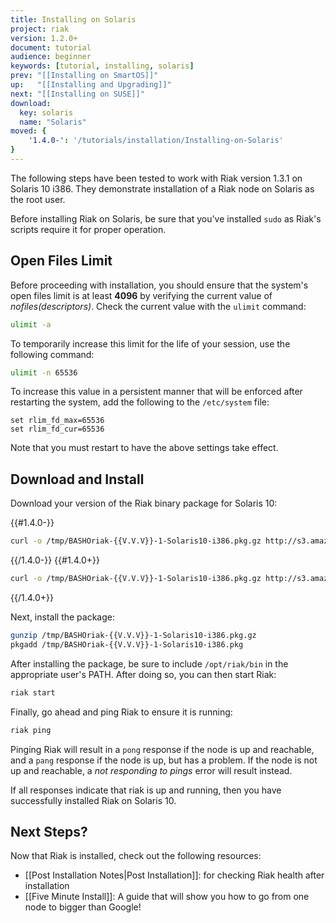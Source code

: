 ```yaml
---
title: Installing on Solaris
project: riak
version: 1.2.0+
document: tutorial
audience: beginner
keywords: [tutorial, installing, solaris]
prev: "[[Installing on SmartOS]]"
up:   "[[Installing and Upgrading]]"
next: "[[Installing on SUSE]]"
download:
  key: solaris
  name: "Solaris"
moved: {
    '1.4.0-': '/tutorials/installation/Installing-on-Solaris'
}
---
```


The following steps have been tested to work with Riak version 1.3.1 on Solaris 10 i386. They demonstrate installation of a Riak node on Solaris as the root user.

<div class="note">Before installing Riak on Solaris, be sure that you've
installed <code>sudo</code> as Riak's scripts require it for proper operation.</div>

## Open Files Limit

Before proceeding with installation, you should ensure that the system's open files limit is at least **4096** by verifying the current value of *nofiles(descriptors)*. Check the current value with the `ulimit` command:

```bash
ulimit -a
```

To temporarily increase this limit for the life of your session, use the following command:

```bash
ulimit -n 65536
```

To increase this value in a persistent manner that will be enforced after restarting the system, add the following to the `/etc/system` file:

```
set rlim_fd_max=65536
set rlim_fd_cur=65536
```

Note that you must restart to have the above settings take effect.

## Download and Install

Download your version of the Riak binary package for Solaris 10:

{{#1.4.0-}}

```bash
curl -o /tmp/BASHOriak-{{V.V.V}}-1-Solaris10-i386.pkg.gz http://s3.amazonaws.com/downloads.basho.com/riak/{{V.V}}/{{V.V.V}}/solaris/10/BASHOriak-{{V.V.V}}-1-Solaris10-i386.pkg.gz
```
{{/1.4.0-}}
{{#1.4.0+}}

```bash
curl -o /tmp/BASHOriak-{{V.V.V}}-1-Solaris10-i386.pkg.gz http://s3.amazonaws.com/downloads.basho.com/riak/{{V.V}}/{{V.V.V}}/solaris/10/BASHOriak-{{V.V.V}}-Solaris10-x86_64.pkg.gz
```
{{/1.4.0+}}

Next, install the package:

```bash
gunzip /tmp/BASHOriak-{{V.V.V}}-1-Solaris10-i386.pkg.gz
pkgadd /tmp/BASHOriak-{{V.V.V}}-1-Solaris10-i386.pkg
```

After installing the package, be sure to include `/opt/riak/bin` in the
appropriate user's PATH. After doing so, you can then start Riak:

```bash
riak start
```


Finally, go ahead and ping Riak to ensure it is running:

```bash
riak ping
```

Pinging Riak will result in a `pong` response if the node is up and reachable, and a `pang` response if the node is up, but has a problem. If the node is not up and reachable, a *not responding to pings* error will result instead.

If all responses indicate that riak is up and running, then you have successfully installed Riak on Solaris 10.

## Next Steps?

Now that Riak is installed, check out the following resources:

-   [[Post Installation Notes|Post Installation]]: for checking Riak health after installation
-   [[Five Minute Install]]: A  guide that will show you how to go from one
    node to bigger than Google!
